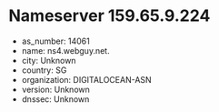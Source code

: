 # Nameserver 159.65.9.224

* as_number: 14061
* name: ns4.webguy.net.
* city: Unknown
* country: SG
* organization: DIGITALOCEAN-ASN
* version: Unknown
* dnssec: Unknown
